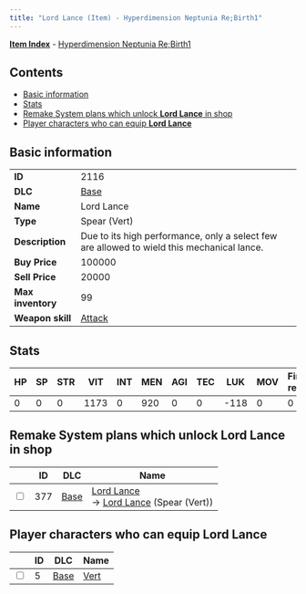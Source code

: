 ```yaml
---
title: "Lord Lance (Item) - Hyperdimension Neptunia Re;Birth1"
---
```


[**Item Index**](/neptunia/rb1/item/index.html) - [Hyperdimension Neptunia Re;Birth1](/neptunia/rb1)

## Contents

- [Basic information](#basic-information)
- [Stats](#stats)
- [Remake System plans which unlock **Lord Lance** in shop](#remake-system-plans-which-unlock-lord-lance-in-shop)
- [Player characters who can equip **Lord Lance**](#player-characters-who-can-equip-lord-lance)

## Basic information

|   |   |
| -- | -- |
| **ID** | 2116 |
| **DLC** | [Base](/neptunia/rb1/dlc/1-base.html) |
| **Name** | Lord Lance |
| **Type** | Spear (Vert) |
| **Description** | Due to its high performance, only a select few are allowed to wield this mechanical lance. |
| **Buy Price** | 100000 |
| **Sell Price** | 20000 |
| **Max inventory** | 99 |
| **Weapon skill** | [Attack](/neptunia/rb1/skill/1-801-attack.html) |

## Stats

| HP | SP | STR | VIT | INT | MEN | AGI | TEC | LUK | MOV | Fire res. | Ice res. | Wind res. | Lightning res. |
| -- | -- | --- | --- | --- | --- | --- | --- | --- | --- | --------- | -------- | --------- | -------------- |
| 0 | 0 | 0 | 1173 | 0 | 920 | 0 | 0 | -118 | 0 | 0 | 0 | 0 | 0 |

## Remake System plans which unlock **Lord Lance** in shop

|    | ID | DLC | Name |
| -- | -- | --- | ---- |
| <input type="checkbox" id="rb1-remake-1-377" class="trackbox" /> | 377 | [Base](/neptunia/rb1/dlc/1-base.html) | [Lord Lance](/neptunia/rb1/remake/1-377-lord-lance.html)<br />→ [Lord Lance](/neptunia/rb1/item/1-2116-lord-lance.html) (Spear (Vert)) |

## Player characters who can equip **Lord Lance**

|    | ID | DLC | Name |
| -- | -- | --- | ---- |
| <input type="checkbox" id="rb1-player-1-5" class="trackbox" /> | 5 | [Base](/neptunia/rb1/dlc/1-base.html) | [Vert](/neptunia/rb1/player/1-5-vert.html) |